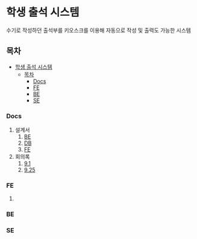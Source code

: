 # 학생 출석 시스템
  수기로 작성하던 출석부를 키오스크를 이용해 자동으로 작성 및 출력도 가능한 시스템

## 목차
- [학생 출석 시스템](#학생-출석-시스템)
  - [목차](#목차)
    - [Docs](#docs)
    - [FE](#fe)
    - [BE](#be)
    - [SE](#se)
### Docs
  1. 설계서
     1. [BE](./Document/기능설계서/BESpecification.md)
     2. [DB](./Document/기능설계서/DBSpecification.md)
     3. [FE](#)
  2. 회의록
     1. [9.1](./Document/회의록/9.19MM.md)
     2. [9.25](./Document/회의록/9.25MM.md)
### FE
  1. 
### BE

### SE